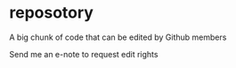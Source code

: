 # reposotory
A big chunk of code that can be edited by Github members

Send me an e-note to request edit rights
